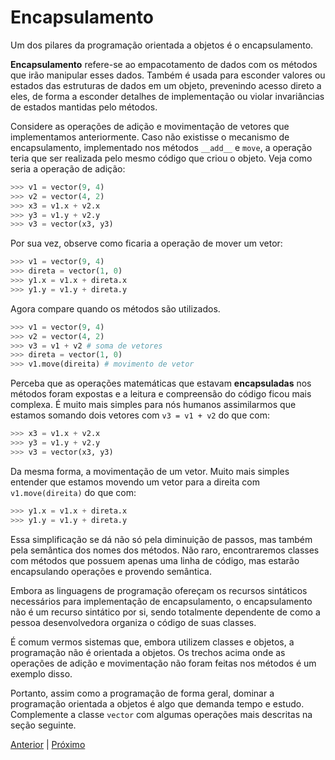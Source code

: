 # Encapsulamento

Um dos pilares da programação orientada a objetos é o encapsulamento.

**Encapsulamento** refere-se ao empacotamento de dados com os métodos que irão
manipular esses dados. Também é usada para esconder valores ou estados das 
estruturas de dados em um objeto, prevenindo acesso direto a eles, de forma
a esconder detalhes de implementação ou violar invariâncias de estados mantidas
pelo métodos.

Considere as operações de adição e movimentação de vetores que implementamos 
anteriormente. Caso não existisse o mecanismo de encapsulamento, implementado
nos métodos `__add__` e `move`, a operação teria que ser realizada pelo mesmo
código que criou o objeto. Veja como seria a operação de adição:

```python
>>> v1 = vector(9, 4)
>>> v2 = vector(4, 2)
>>> x3 = v1.x + v2.x
>>> y3 = v1.y + v2.y
>>> v3 = vector(x3, y3) 
```

Por sua vez, observe como ficaria a operação de mover um vetor:

```python
>>> v1 = vector(9, 4)
>>> direta = vector(1, 0)
>>> y1.x = v1.x + direta.x
>>> y1.y = v1.y + direta.y
```

Agora compare quando os métodos são utilizados.

```python
>>> v1 = vector(9, 4)
>>> v2 = vector(4, 2)
>>> v3 = v1 + v2 # soma de vetores
>>> direta = vector(1, 0)
>>> v1.move(direita) # movimento de vetor
```

Perceba que as operações matemáticas que estavam **encapsuladas** nos métodos 
foram expostas e a leitura e compreensão do código ficou mais complexa. É muito
mais simples para nós humanos assimilarmos que estamos somando dois vetores com 
`v3 = v1 + v2` do que com:

```python
>>> x3 = v1.x + v2.x
>>> y3 = v1.y + v2.y
>>> v3 = vector(x3, y3) 
```

Da mesma forma, a movimentação de um vetor. Muito mais simples entender que 
estamos movendo um vetor para a direita com `v1.move(direita)` do que com:

```python
>>> y1.x = v1.x + direta.x
>>> y1.y = v1.y + direta.y
```

Essa simplificação se dá não só pela diminuição de passos, mas também pela
semântica dos nomes dos métodos. Não raro, encontraremos classes com métodos
que possuem apenas uma linha de código, mas estarão encapsulando operações
e provendo semântica.

Embora as linguagens de programação ofereçam os recursos sintáticos necessários 
para implementação de encapsulamento, o encapsulamento não é um recurso 
sintático por si, sendo totalmente dependente de como a pessoa desenvolvedora
organiza o código de suas classes.

É comum vermos sistemas que, embora utilizem classes e objetos, a programação 
não é orientada a objetos. Os trechos acima onde as operações de adição e 
movimentação não foram feitas nos métodos é um exemplo disso.

Portanto, assim como a programação de forma geral, dominar a programação 
orientada a objetos é algo que demanda tempo e estudo. Complemente a classe 
`vector` com algumas operações mais descritas na seção seguinte. 

[Anterior](02_poo_vector.md) | [Próximo](04_poo_vector2.md)
